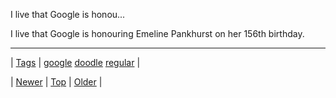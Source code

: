 <!--
title: I live that Google is honouring Emeline Pankhurst on her 156th birthday.
date: 2020-06-28T15:27:00.347Z
tags: google, doodle, regular
-->


I live that Google is honou...

<p>I live that Google is honouring Emeline Pankhurst on her 156th birthday.</p>

<!--BOTTOM-POST-NAVIGATION-->
---

| [Tags](tags.md) | [google](tag-google.md) [doodle](tag-doodle.md) [regular](tag-regular.md) |

| [Newer](91767413064.md) | [Top](index.md) | [Older](91795022799.md) |